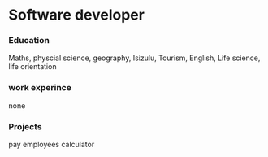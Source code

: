# Software developer

### Education
Maths, physcial science, geography, Isizulu, Tourism, English, Life science, life orientation

### work experince 
none
### Projects
pay employees
calculator
